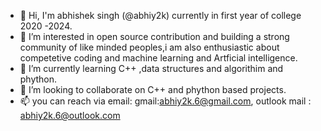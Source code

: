 - 👋 Hi, I'm abhishek singh (@abhiy2k) currently in first year of college 2020 -2024.
- 👀 I’m interested in open source contribution and building a strong community of like minded peoples,i am also enthusiastic about competetive coding and machine learning and Artficial intelligence. 
- 🌱 I’m currently learning C++ ,data structures and algorithim and phython.
- 💞️ I’m looking to collaborate on C++ and phython based projects.
- 📫 you can reach via email: gmail:abhiy2k.6@gmail.com, outlook mail : abhiy2k.6@outlook.com

<!---
abhiy2k/abhiy2k is a ✨ special ✨ repository because its `README.md` (this file) appears on your GitHub profile.
You can click the Preview link to take a look at your changes.
--->

